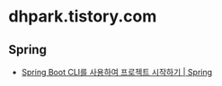 # dhpark.tistory.com

## Spring

- [Spring Boot CLI를 사용하여 프로젝트 시작하기 | Spring](./Spring/Spring-Boot-CLI를-사용하여-프로젝트-시작하기-|-Spring)
